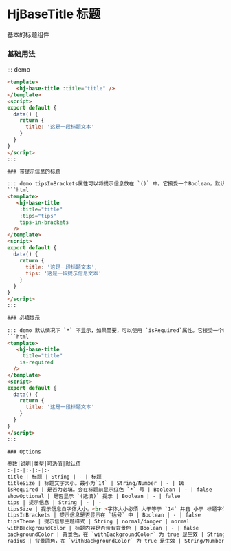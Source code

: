# HjBaseTitle 标题

基本的标题组件

### 基础用法

::: demo
```html
<template>
   <hj-base-title :title="title" />
</template>
<script>
export default {
  data() {
    return {
      title: '这是一段标题文本'
    }
  }
}
</script>
:::  

### 带提示信息的标题

::: demo tipsInBrackets属性可以将提示信息放在 `()` 中。它接受一个Boolean，默认为false，设置为true即为启用。
```html
<template>
   <hj-base-title 
    :title="title" 
    :tips="tips"
    tips-in-brackets
  />
</template>
<script>
export default {
  data() {
    return {
      title: '这是一段标题文本',
      tips: '这是一段提示信息文本'
    }
  }
}
</script>
:::  

### 必填提示

::: demo 默认情况下 `*` 不显示，如果需要，可以使用 `isRequired`属性。它接受一个Boolean，默认为false，设置为true即为启用。
```html
<template>
   <hj-base-title 
    :title="title"
    is-required
  />
</template>
<script>
export default {
  data() {
    return {
      title: '这是一段标题文本'
    }
  }
}
</script>
:::  

### Options

参数|说明|类型|可选值|默认值
:-|:-|:-|:-|:-
title | 标题 | String | - | 标题
titleSize | 标题文字大小。最小为`14` | String/Number | - | 16
isRequired | 是否为必填。会在标题前显示红色 `*` 号 | Boolean | - | false
showOptional | 是否显示 `(选填)` 提示 | Boolean | - | false
tips | 提示信息 | String | - | -
tipsSize | 提示信息自字体大小。<br >字体大小必须 大于等于 `14` 并且 小于 标题字体大小 | String/Number | - | 14
tipsInBrackets | 提示信息是否显示在 `括号` 中 | Boolean | - | false
tipsTheme | 提示信息主题样式 | String | normal/danger | normal
withBackgroundColor | 标题内容是否带有背景色 | Boolean | - | false
backgroundColor | 背景色，在 `withBackgroundColor` 为 true 是生效 | String | - | #F4F4F6
radius | 背景圆角，在 `withBackgroundColor` 为 true 是生效 | String/Number | - | 5